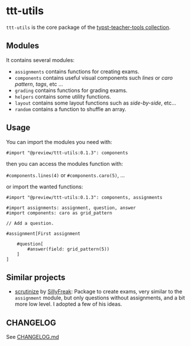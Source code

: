 # ttt-utils

`ttt-utils` is the core package of the [typst-teacher-tools collection](https://github.com/jomaway/typst-teacher-templates).

## Modules
It contains several modules:

- `assignments` contains functions for creating exams.
- `components` contains useful visual components such _lines_ or _caro pattern_, _tags_, etc ...
- `grading` contains functions for grading exams.
- `helpers` contains some utility functions.
- `layout` contains some layout functions such as _side-by-side_, etc...
- `random` contains a function to shuffle an array.


## Usage

You can import the modules you need with:

```typst
#import "@preview/ttt-utils:0.1.3": components
```

then you can access the modules function with:

`#components.lines(4)` or `#components.caro(5)`, ...

or import the wanted functions:

```typst
#import "@preview/ttt-utils:0.1.3": components, assignments

#import assignments: assignment, question, answer
#import components: caro as grid_pattern

// Add a question.

#assignment[First assignment

    #question[
        #answer(field: grid_pattern(5))
    ]
]

```

## Similar projects

- [scrutinize](https://github.com/SillyFreak/typst-packages/tree/main/scrutinize) by [SillyFreak](https://github.com/SillyFreak): Package to create exams, very similar to the `assignment` module, but only questions without assignments, and a bit more low level. I adopted a few of his ideas.

## CHANGELOG

See [CHANGELOG.md](../CHANGELOG.md)
